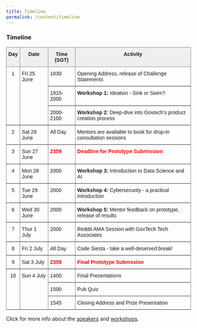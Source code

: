 ```yaml
---
title: Timeline
permalink: /content/timeline
---
```


### **Timeline**

<!--  -->
<style type="text/css">
.tg  {border-collapse:collapse;border-spacing:0;}
.tg td{border-color:black;border-style:solid;border-width:1px;font-family:Arial, sans-serif;font-size:14px;
  overflow:hidden;padding:10px 5px;word-break:normal;}
.tg th{border-color:black;border-style:solid;border-width:1px;font-family:Arial, sans-serif;font-size:14px;
  font-weight:normal;overflow:hidden;padding:10px 5px;word-break:normal;}
.tg .tg-yj5y{background-color:#efefef;border-color:inherit;text-align:center;vertical-align:top}
.tg .tg-v0hj{background-color:#efefef;border-color:inherit;font-weight:bold;text-align:center;vertical-align:top}
.tg .tg-kaq8{border-color:inherit;color:#fe0000;font-weight:bold;text-align:left;vertical-align:top}
.tg .tg-c3ow{border-color:inherit;text-align:center;vertical-align:top}
.tg .tg-0pky{border-color:inherit;text-align:left;vertical-align:top}
</style>
<table class="tg">
<thead>
  <tr>
    <th class="tg-yj5y"><span style="font-weight:bold">Day</span></th>
    <th class="tg-v0hj">Date</th>
    <th class="tg-v0hj">Time (SGT)</th>
    <th class="tg-v0hj">Activity</th>
  </tr>
</thead>
<tbody>
  <tr>
    <td class="tg-c3ow" rowspan="3">1</td>
    <td class="tg-0pky" rowspan="3">Fri 25 June</td>
    <td class="tg-0pky">1830</td>
    <td class="tg-0pky">Opening Address, release of Challenge Statements</td>
  </tr>
  <tr>
    <td class="tg-0pky">1915-2000</td>
    <td class="tg-0pky"><span style="font-weight:bold">Workshop 1:</span> Ideation - Sink or Swim?</td>
  </tr>
  <tr>
    <td class="tg-0pky">2000-2100</td>
    <td class="tg-0pky"><span style="font-weight:bold">Workshop 2:</span> Deep-dive into Govtech's product creation process</td>
  </tr>
  <tr>
    <td class="tg-c3ow">2</td>
    <td class="tg-0pky">Sat 26 June</td>
    <td class="tg-0pky" rowspan="2">All Day</td>
    <td class="tg-0pky" rowspan="2">Mentors are available to book for drop-in consultation sessions</td>
  </tr>
  <tr>
    <td class="tg-c3ow" rowspan="2">3</td>
    <td class="tg-0pky" rowspan="2">Sun 27 June</td>
  </tr>
  <tr>
    <td class="tg-kaq8">2359</td>
    <td class="tg-kaq8">Deadline for Prototype Submission</td>
  </tr>
  <tr>
    <td class="tg-c3ow">4</td>
    <td class="tg-0pky">Mon 28 June</td>
    <td class="tg-0pky">2000</td>
    <td class="tg-0pky"><span style="font-weight:bold">Workshop 3: </span>Introduction to Data Science and AI</td>
  </tr>
  <tr>
    <td class="tg-c3ow">5</td>
    <td class="tg-0pky">Tue 29 June</td>
    <td class="tg-0pky">2000</td>
    <td class="tg-0pky"><span style="font-weight:bold">Workshop 4:</span> Cybersecurity - a practical introduction</td>
  </tr>
  <tr>
    <td class="tg-c3ow">6</td>
    <td class="tg-0pky">Wed 30 June</td>
    <td class="tg-0pky">2000</td>
    <td class="tg-0pky"><span style="font-weight:bold">Workshop 5:</span><span style="font-weight:normal"> Mentor feedback on prototype, release of results</span></td>
  </tr>
  <tr>
    <td class="tg-c3ow">7</td>
    <td class="tg-0pky">Thur 1 July</td>
    <td class="tg-0pky">2000</td>
    <td class="tg-0pky">Reddit AMA Session with GovTech Tech Associates</td>
  </tr>
  <tr>
    <td class="tg-c3ow">8</td>
    <td class="tg-0pky">Fri 2 July</td>
    <td class="tg-0pky">All Day</td>
    <td class="tg-0pky">Code Siesta - take a well-deserved break!</td>
  </tr>
  <tr>
    <td class="tg-c3ow">9</td>
    <td class="tg-0pky">Sat 3 July</td>
    <td class="tg-kaq8">2359</td>
    <td class="tg-kaq8">Final Prototype Submssion</td>
  </tr>
  <tr>
    <td class="tg-c3ow" rowspan="3">10</td>
    <td class="tg-0pky" rowspan="3">Sun 4 July</td>
    <td class="tg-0pky">1400</td>
    <td class="tg-0pky">Final Presentations</td>
  </tr>
  <tr>
    <td class="tg-0pky">1500</td>
    <td class="tg-0pky">Pub Quiz</td>
  </tr>
  <tr>
    <td class="tg-0pky">1545</td>
    <td class="tg-0pky">Closing Address and Prize Presentation</td>
  </tr>
</tbody>
</table>

Click for more info about the [speakers](/content/speakers) and [workshops](/content/workshops).

<!-- Table (for now)
have to figure out how to make a nice table in Isomer

| Fri 18 June | ?       | Hackathon Begins                                   |
|-------------|---------|----------------------------------------------------|
| Sun 20 June | 2359    | Submission of prototype                            |
| Mon 21 June | ?       | Judges review submissions and give feedback        |
| Tue 22 June | ?       |                                                    |
| Wed 23 June | 1200    | Finalists released                                 |
| Thu 24 June |         | Mentor clinics for finalists available for booking |
| ?           | ?       | Finalists submit refined prototypes                |
| Sat 26 June | evening | Final presentations, prize giving                  |
-->